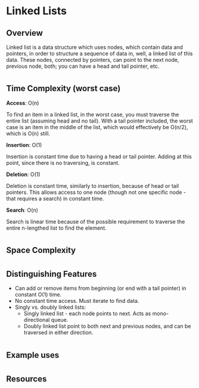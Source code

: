 # Linked Lists
## Overview

Linked list is a data structure which uses nodes, which contain data and pointers, in order to structure a sequence of data in, well, a linked list of this data. These nodes, connected by pointers, can point to the next node, previous node, both; you can have a head and tail pointer, etc. 

#
## Time Complexity (worst case)
**Access**: O(n)

To find an item in a linked list, in the worst case, you must traverse the entire list (assuming head and no tail). With a tail pointer included, the worst case is an item in the middle of the list, which would effectively be O(n/2), which is O(n) still.

**Insertion**: O(1)

Insertion is constant time due to having a head or tail pointer. Adding at this point, since there is no traversing, is constant.

**Deletion**: O(1)

Deletion is constant time, similarly to insertion, because of head or tail pointers. This allows access to one node (though not one specific node - that requires a search) in constant time.

**Search**: O(n)

Search is linear time because of the possible requirement to traverse the entire n-lengthed list to find the element.

#
## Space Complexity

#
## Distinguishing Features
- Can add or remove items from beginning (or end with a tail pointer) in constant O(1) time.
- No constant time access. Must iterate to find data.
- Singly vs. doubly linked lists:
    - Singly linked list - each node points to next. Acts as mono-directional queue.
    - Doubly linked list point to both next and previous nodes, and can be traversed in either direction. 

#
## Example uses

#
## Resources

#